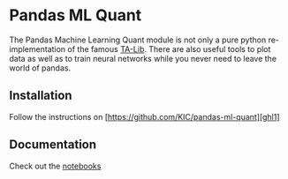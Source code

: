 # Pandas ML Quant

The Pandas Machine Learning Quant module is not only a pure python re-implementation of the famous 
[TA-Lib][e1]. There are also useful tools to plot data as well as to 
train neural networks while you never need to leave the world of pandas. 

## Installation
Follow the instructions on [https://github.com/KIC/pandas-ml-quant][ghl1]

## Documentation
Check out the [notebooks][ghl2]

[e1]: http://mrjbq7.github.io/ta-lib/
[ghl1]: https://github.com/KIC/pandas-ml-quant/tree/0.2.1/pandas-ml-quant/../
[ghl2]: https://github.com/KIC/pandas-ml-quant/tree/0.2.1/pandas-ml-quant/./examples